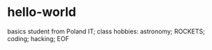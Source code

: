 # hello-world
basics
 student from Poland IT;
 class hobbies:
          astronomy;
          ROCKETS;
          coding;
          hacking;
EOF
